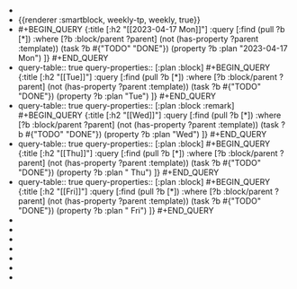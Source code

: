 -
- {{renderer :smartblock, weekly-tp, weekly, true}}
- #+BEGIN_QUERY
  {:title [:h2 "[[2023-04-17 Mon]]"]
   :query [:find (pull ?b [*])
       :where
       [?b :block/parent ?parent]
       (not (has-property ?parent :template))
       (task ?b #{"TODO" "DONE"})
       (property ?b :plan "2023-04-17 Mon")
  ]}
  #+END_QUERY
- query-table:: true
  query-properties:: [:plan :block]
  #+BEGIN_QUERY
  {:title [:h2 "[[Tue]]"]
   :query [:find (pull ?b [*])
         :where
         [?b :block/parent ?parent]
         (not (has-property ?parent :template))
         (task ?b #{"TODO" "DONE"})
         (property ?b :plan "Tue")
  ]}
  #+END_QUERY
- query-table:: true
  query-properties:: [:plan :block :remark]
  #+BEGIN_QUERY
  {:title [:h2 "[[Wed]]"]
   :query [:find (pull ?b [*])
         :where
         [?b :block/parent ?parent]
         (not (has-property ?parent :template))
         (task ?b #{"TODO" "DONE"})
         (property ?b :plan "Wed")
  ]}
  #+END_QUERY
- query-table:: true
  query-properties:: [:plan :block]
  #+BEGIN_QUERY
  {:title [:h2 "[[Thu]]"]
   :query [:find (pull ?b [*])
         :where
         [?b :block/parent ?parent]
         (not (has-property ?parent :template))
         (task ?b #{"TODO" "DONE"})
         (property ?b :plan " Thu")
  ]}
  #+END_QUERY
- query-table:: true
  query-properties:: [:plan :block]
  #+BEGIN_QUERY
  {:title [:h2 "[[Fri]]"]
   :query [:find (pull ?b [*])
         :where
         [?b :block/parent ?parent]
         (not (has-property ?parent :template))
         (task ?b #{"TODO" "DONE"})
         (property ?b :plan " Fri")
  ]}
  #+END_QUERY
-
-
-
-
-
-
-